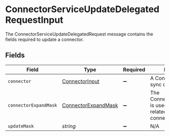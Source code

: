 # ConnectorServiceUpdateDelegatedRequestInput

 The ConnectorServiceUpdateDelegatedRequest message contains the fields required to update a connector.



## Fields

| Field                                                                       | Type                                                                        | Required                                                                    | Description                                                                 |
| --------------------------------------------------------------------------- | --------------------------------------------------------------------------- | --------------------------------------------------------------------------- | --------------------------------------------------------------------------- |
| `connector`                                                                 | [ConnectorInput](../../models/shared/connectorinput.md)                     | :heavy_minus_sign:                                                          |  A Connector is used to sync objects into Apps<br/>                         |
| `connectorExpandMask`                                                       | [ConnectorExpandMask](../../models/shared/connectorexpandmask.md)           | :heavy_minus_sign:                                                          |  The ConnectorExpandMask is used to expand related objects on a connector.<br/> |
| `updateMask`                                                                | *string*                                                                    | :heavy_minus_sign:                                                          | N/A                                                                         |